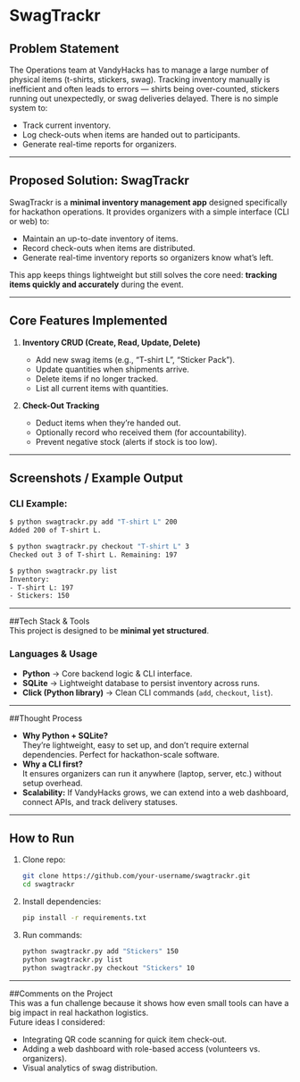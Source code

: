 # SwagTrackr  

## Problem Statement  
The Operations team at VandyHacks has to manage a large number of physical items (t-shirts, stickers, swag). Tracking inventory manually is inefficient and often leads to errors — shirts being over-counted, stickers running out unexpectedly, or swag deliveries delayed. There is no simple system to:  
- Track current inventory.  
- Log check-outs when items are handed out to participants.  
- Generate real-time reports for organizers.  

----------------------

## Proposed Solution: SwagTrackr  
SwagTrackr is a **minimal inventory management app** designed specifically for hackathon operations. It provides organizers with a simple interface (CLI or web) to:  
- Maintain an up-to-date inventory of items.  
- Record check-outs when items are distributed.  
- Generate real-time inventory reports so organizers know what’s left.  

This app keeps things lightweight but still solves the core need: **tracking items quickly and accurately** during the event.  

----------------------

## Core Features Implemented  
1. **Inventory CRUD (Create, Read, Update, Delete)**  
   - Add new swag items (e.g., “T-shirt L”, “Sticker Pack”).  
   - Update quantities when shipments arrive.  
   - Delete items if no longer tracked.  
   - List all current items with quantities.  

2. **Check-Out Tracking**  
   - Deduct items when they’re handed out.  
   - Optionally record who received them (for accountability).  
   - Prevent negative stock (alerts if stock is too low).  

----------------------

## Screenshots / Example Output  
### CLI Example:  
```bash
$ python swagtrackr.py add "T-shirt L" 200
Added 200 of T-shirt L.

$ python swagtrackr.py checkout "T-shirt L" 3
Checked out 3 of T-shirt L. Remaining: 197

$ python swagtrackr.py list
Inventory:
- T-shirt L: 197
- Stickers: 150
```

----------------------

##Tech Stack & Tools  
This project is designed to be **minimal yet structured**.  

### Languages & Usage  
- **Python**  → Core backend logic & CLI interface.  
- **SQLite**  → Lightweight database to persist inventory across runs.  
- **Click (Python library)** → Clean CLI commands (`add`, `checkout`, `list`).  

----------------------

##Thought Process  
- **Why Python + SQLite?**  
  They’re lightweight, easy to set up, and don’t require external dependencies. Perfect for hackathon-scale software.  
- **Why a CLI first?**  
  It ensures organizers can run it anywhere (laptop, server, etc.) without setup overhead.  
- **Scalability:** If VandyHacks grows, we can extend into a web dashboard, connect APIs, and track delivery statuses.  

----------------------

## How to Run  
1. Clone repo:  
   ```bash
   git clone https://github.com/your-username/swagtrackr.git
   cd swagtrackr
   ```
2. Install dependencies:  
   ```bash
   pip install -r requirements.txt
   ```
3. Run commands:  
   ```bash
   python swagtrackr.py add "Stickers" 150
   python swagtrackr.py list
   python swagtrackr.py checkout "Stickers" 10
   ```  

----------------------

##Comments on the Project  
This was a fun challenge because it shows how even small tools can have a big impact in real hackathon logistics.  
Future ideas I considered:  
- Integrating QR code scanning for quick item check-out.  
- Adding a web dashboard with role-based access (volunteers vs. organizers).  
- Visual analytics of swag distribution.  
